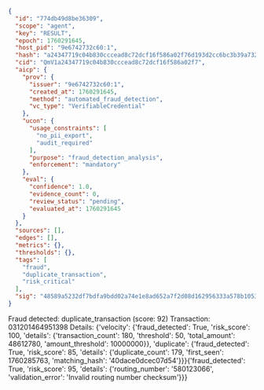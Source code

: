 ```json
{
  "id": "774db49d8be36309",
  "scope": "agent",
  "key": "RESULT",
  "epoch": 1760291645,
  "host_pid": "9e6742732c60:1",
  "hash": "a24347719c04b830cccead8c72dcf16f586a02f76d193d2cc6bc3b39a73257b3",
  "cid": "QmV1a24347719c04b830cccead8c72dcf16f586a02f7",
  "aicp": {
    "prov": {
      "issuer": "9e6742732c60:1",
      "created_at": 1760291645,
      "method": "automated_fraud_detection",
      "vc_type": "VerifiableCredential"
    },
    "ucon": {
      "usage_constraints": [
        "no_pii_export",
        "audit_required"
      ],
      "purpose": "fraud_detection_analysis",
      "enforcement": "mandatory"
    },
    "eval": {
      "confidence": 1.0,
      "evidence_count": 0,
      "review_status": "pending",
      "evaluated_at": 1760291645
    }
  },
  "sources": [],
  "edges": [],
  "metrics": {},
  "thresholds": {},
  "tags": [
    "fraud",
    "duplicate_transaction",
    "risk_critical"
  ],
  "sig": "48589a5232df7bdfa9bdd02a74e1e8ad652a7f2d08d162956333a578b1053688"
}
```

Fraud detected: duplicate_transaction (score: 92)
Transaction: 031201464951398
Details: {'velocity': {'fraud_detected': True, 'risk_score': 100, 'details': {'transaction_count': 180, 'threshold': 50, 'total_amount': 48612780, 'amount_threshold': 10000000}}, 'duplicate': {'fraud_detected': True, 'risk_score': 85, 'details': {'duplicate_count': 179, 'first_seen': 1760285763, 'matching_hash': '40dace0dcec07d54'}}}{'fraud_detected': True, 'risk_score': 95, 'details': {'routing_number': '580123066', 'validation_error': 'Invalid routing number checksum'}}}